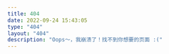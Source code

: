 ```yaml
---
title: 404
date: 2022-09-24 15:43:05
type: "404"
layout: "404"
description: "Oops～，我崩溃了！找不到你想要的页面 :("
---
```

